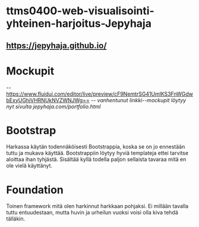 # ttms0400-web-visualisointi-yhteinen-harjoitus-Jepyhaja

## https://jepyhaja.github.io/

# Mockupit
-- https://www.fluidui.com/editor/live/preview/cF9NemtrSG41UmlKS3FnWGdwbExyUGhjVHRNUkNVZWNJWg== --
*vanhentunut linkki--mockupit löytyy nyt sivulta jepyhaja.com/portfolio.html*


# Bootstrap
Harkassa käytän todennäköisesti Bootstrappia, koska se on jo ennestään tuttu ja mukava käyttää. Bootstrappiin löytyy hyviä templateja ettei tarvitse aloittaa ihan tyhjästä. Sisältää kyllä todella paljon sellaista tavaraa mitä en ole vielä käyttänyt.

# Foundation
Toinen framework mitä olen harkinnut harkkaan pohjaksi. Ei millään tavalla tuttu entuudestaan, mutta huvin ja urheilun vuoksi voisi olla kiva tehdä tälläkin.
